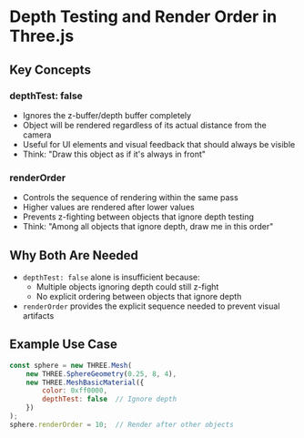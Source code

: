 # Depth Testing and Render Order in Three.js

## Key Concepts

### depthTest: false
- Ignores the z-buffer/depth buffer completely
- Object will be rendered regardless of its actual distance from the camera
- Useful for UI elements and visual feedback that should always be visible
- Think: "Draw this object as if it's always in front"

### renderOrder
- Controls the sequence of rendering within the same pass
- Higher values are rendered after lower values
- Prevents z-fighting between objects that ignore depth testing
- Think: "Among all objects that ignore depth, draw me in this order"

## Why Both Are Needed
- `depthTest: false` alone is insufficient because:
  - Multiple objects ignoring depth could still z-fight
  - No explicit ordering between objects that ignore depth
- `renderOrder` provides the explicit sequence needed to prevent visual artifacts

## Example Use Case
```javascript
const sphere = new THREE.Mesh(
    new THREE.SphereGeometry(0.25, 8, 4),
    new THREE.MeshBasicMaterial({ 
        color: 0xff0000, 
        depthTest: false  // Ignore depth
    })
);
sphere.renderOrder = 10;  // Render after other objects
``` 